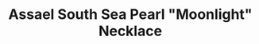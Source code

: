 ---
title: Assael South Sea Pearl "Moonlight" Necklace
description: |
specs: |
  5 Rows of South Sea Cultured Pearls, 238 Pearls, 9.0 - 14.1mm set in 18K WG Necklace
images:
  - image_path: /uploads/assael-south-sea-pearl-moonlight-necklace.jpg
_category:
order: 27
tags:
  - necklaces
---